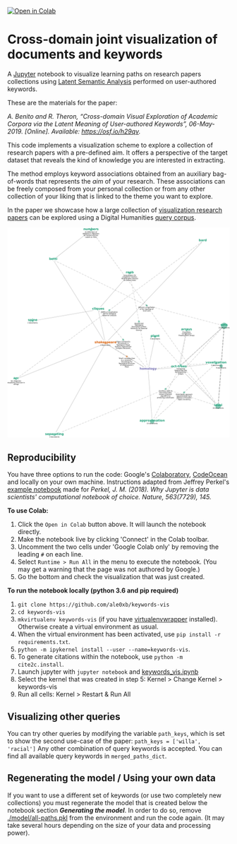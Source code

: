 [![Open in Colab](https://colab.research.google.com/assets/colab-badge.svg)](https://colab.research.google.com/github/ale0xb/keywords-vis/blob/master/keywords_vis.ipynb)

# Cross-domain joint visualization of documents and keywords

A [Jupyter](https://jupyter.org/) notebook to visualize learning paths on research papers collections using [Latent Semantic Analysis](http://www.scholarpedia.org/article/Latent_semantic_analysis) performed on user-authored keywords.

These are the materials for the paper:

*A. Benito and R. Theron, “Cross-domain Visual Exploration of Academic Corpora via the Latent Meaning of User-authored Keywords”, 06-May-2019. [Online]. Available: https://osf.io/h29qv.*


This code implements a visualization scheme to explore a collection of research papers with a pre-defined aim. It offers a perspective of the target dataset that reveals the kind of knowledge you are interested in extracting. 

The method employs keyword associations obtained from an auxiliary bag-of-words that represents the *aim* of your research. 
These associations can be freely composed from your personal collection or from any other collection of your liking that is linked to the theme you want to explore. 

In the paper we showcase how a large collection of [visualization research papers](https://vispubdata.org) can be explored using a Digital Humanities [query corpus](datasets/dh_papers-complete.json).

![alt text](img/use-case.png "Use case: Exploring relevant visualization methods for the analysis of Shakespeare's plays")

## Reproducibility 

You have three options to run the code: Google's [Colaboratory](https://research.google.com/colaboratory/), [CodeOcean](https://codeocean.com) and locally on your own machine. 
Instructions adapted from Jeffrey Perkel's [example notebook](https://github.com/jperkel/example_notebook) made for *Perkel, J. M. (2018). Why Jupyter is data scientists' computational notebook of choice. Nature, 563(7729), 145.*

**To use Colab:**
1. Click the `Open in Colab` button above. It will launch the notebook directly.
2. Make the notebook live by clicking 'Connect' in the Colab toolbar. 
3. Uncomment the two cells under 'Google Colab only' by removing the leading `#` on each line.
4. Select `Runtime > Run All` in the menu to execute the notebook. (You may get a warning that the page was not authored by Google.) 
5. Go the bottom and check the visualization that was just created.


**To run the notebook locally (python 3.6 and pip required)**
1. `git clone https://github.com/ale0xb/keywords-vis`
2. `cd keywords-vis`
3. `mkvirtualenv keywords-vis` (if you have [virtualenvwrapper](https://pypi.org/project/virtualenvwrapper/) installed). Otherwise create a virtual environment as usual.
4. When the virtual environment has been activated, use `pip install -r requirements.txt`.
5. `python -m ipykernel install --user --name=keywords-vis`.
6. To generate citations within the notebook, use `python -m cite2c.install`.
7. Launch jupyter with `jupyter notebook` and [keywords_vis.ipynb](keywords_vis.ipynb)
8. Select the kernel that was created in step 5: Kernel > Change Kernel > keywords-vis
9. Run all cells: Kernel > Restart & Run All 

## Visualizing other queries
You can try other queries by modifying the variable `path_keys`, which is set to show the second use-case of the paper: `path_keys = ['willa', 'racial']`
Any other combination of query keywords is accepted. You can find all available query keywords in `merged_paths_dict`. 

## Regenerating the model / Using your own data
If you want to use a different set of keywords (or use two completely new collections) you must regenerate the model that is created below the notebook section ***Generating the model***. In order to do so, remove [./model/all-paths.pkl](model/all-paths.pkl) from the environment and run the code again. (It may take several hours depending on the size of your data and processing power).




